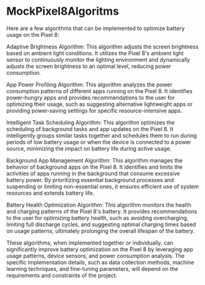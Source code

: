 # MockPixel8Algoritms


Here are a few algorithms that can be implemented to optimize battery usage on the Pixel 8:

Adaptive Brightness Algorithm:
This algorithm adjusts the screen brightness based on ambient light conditions. It utilizes the Pixel 8's ambient light sensor to continuously monitor the lighting environment and dynamically adjusts the screen brightness to an optimal level, reducing power consumption.

App Power Profiling Algorithm:
This algorithm analyzes the power consumption patterns of different apps running on the Pixel 8. It identifies power-hungry apps and provides recommendations to the user for optimizing their usage, such as suggesting alternative lightweight apps or providing power-saving settings for specific resource-intensive apps.

Intelligent Task Scheduling Algorithm:
This algorithm optimizes the scheduling of background tasks and app updates on the Pixel 8. It intelligently groups similar tasks together and schedules them to run during periods of low battery usage or when the device is connected to a power source, minimizing the impact on battery life during active usage.

Background App Management Algorithm:
This algorithm manages the behavior of background apps on the Pixel 8. It identifies and limits the activities of apps running in the background that consume excessive battery power. By prioritizing essential background processes and suspending or limiting non-essential ones, it ensures efficient use of system resources and extends battery life.

Battery Health Optimization Algorithm:
This algorithm monitors the health and charging patterns of the Pixel 8's battery. It provides recommendations to the user for optimizing battery health, such as avoiding overcharging, limiting full discharge cycles, and suggesting optimal charging times based on usage patterns, ultimately prolonging the overall lifespan of the battery.

These algorithms, when implemented together or individually, can significantly improve battery optimization on the Pixel 8 by leveraging app usage patterns, device sensors, and power consumption analysis. The specific implementation details, such as data collection methods, machine learning techniques, and fine-tuning parameters, will depend on the requirements and constraints of the project.
